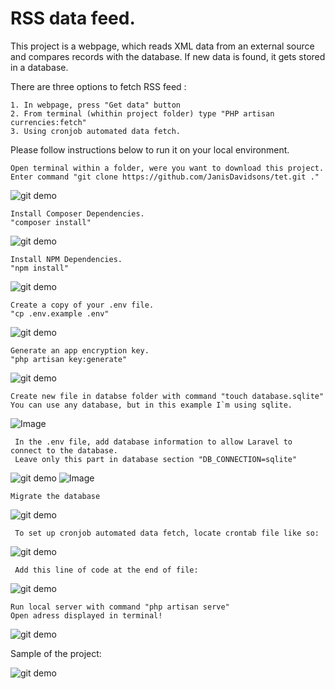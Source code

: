 
# RSS data feed.

This project is a webpage, which reads XML data from an external source and compares records with the database.
If new data is found, it gets stored in a database. 

There are three options to fetch RSS feed :
    
    1. In webpage, press "Get data" button
    2. From terminal (whithin project folder) type "PHP artisan currencies:fetch"
    3. Using cronjob automated data fetch.
    
 Please follow instructions below to run it on your local environment.
    

    Open terminal within a folder, were you want to download this project.
    Enter command "git clone https://github.com/JanisDavidsons/tet.git ."

   ![git demo](sampleImg/git.gif)

    Install Composer Dependencies.
    "composer install"

   ![git demo](sampleImg/1.gif)

    Install NPM Dependencies.
    "npm install"
    
   ![git demo](sampleImg/2.gif)

    Create a copy of your .env file.
    "cp .env.example .env"
    
   ![git demo](sampleImg/3.gif)

    Generate an app encryption key.
    "php artisan key:generate"
    
   ![git demo](sampleImg/4.gif)

    Create new file in databse folder with command "touch database.sqlite"
    You can use any database, but in this example I`m using sqlite.
    
   ![Image](sampleImg/5.gif)

     In the .env file, add database information to allow Laravel to connect to the database.  
     Leave only this part in database section "DB_CONNECTION=sqlite"  

   ![git demo](sampleImg/.env.png)
   ![Image](sampleImg/6.gif)

    Migrate the database
   ![git demo](sampleImg/7.gif)
   
     To set up cronjob automated data fetch, locate crontab file like so: 
   ![git demo](sampleImg/crontabSearch.gif)
   
     Add this line of code at the end of file: 
   ![git demo](sampleImg/cronJobPath.png)
   
    Run local server with command "php artisan serve"
    Open adress displayed in terminal!
   ![git demo](sampleImg/8.gif)
       
          
Sample of the project:

   ![git demo](sampleImg/sample.gif)
